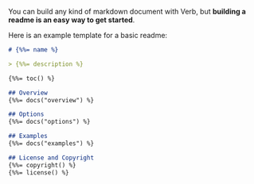 You can build any kind of markdown document with Verb, but **building a readme is an easy way to get started**.

Here is an example template for a basic readme:

```markdown
# {%%= name %}

> {%%= description %}

{%%= toc() %}

## Overview
{%%= docs("overview") %}

## Options
{%%= docs("options") %}

## Examples
{%%= docs("examples") %}

## License and Copyright
{%%= copyright() %}
{%%= license() %}
```
